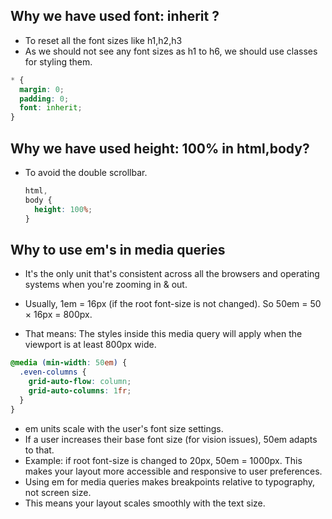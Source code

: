 ## Why we have used font: inherit ?

- To reset all the font sizes like h1,h2,h3
- As we should not see any font sizes as h1 to h6, we should use classes for styling them.

```css
* {
  margin: 0;
  padding: 0;
  font: inherit;
}
```

## Why we have used height: 100% in html,body?

- To avoid the double scrollbar.

  ```css
  html,
  body {
    height: 100%;
  }
  ```

## Why to use em's in media queries

- It's the only unit that's consistent across all the browsers and operating systems when you're zooming in & out.

- Usually, 1em = 16px (if the root font-size is not changed).
  So 50em = 50 × 16px = 800px.

- That means: The styles inside this media query will apply when the viewport is at least 800px wide.

```css
@media (min-width: 50em) {
  .even-columns {
    grid-auto-flow: column;
    grid-auto-columns: 1fr;
  }
}
```

- em units scale with the user's font size settings.
- If a user increases their base font size (for vision issues), 50em adapts to that.
- Example: if root font-size is changed to 20px, 50em = 1000px.
  This makes your layout more accessible and responsive to user preferences.
- Using em for media queries makes breakpoints relative to typography, not screen size.
- This means your layout scales smoothly with the text size.
